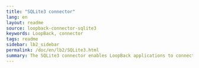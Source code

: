 ```yaml
---
title: "SQLite3 connector"
lang: en
layout: readme
source: loopback-connector-sqlite3
keywords: LoopBack, connector
tags: readme
sidebar: lb2_sidebar
permalink: /doc/en/lb2/SQLite3.html
summary: The SQLite3 connector enables LoopBack applications to connect to SQLite3 data sources.
---
```

